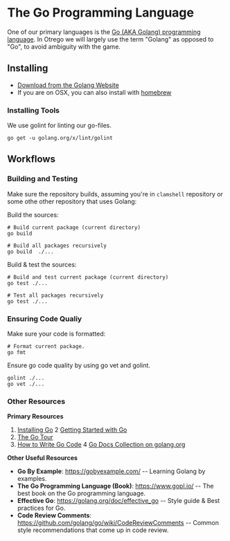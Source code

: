 # The Go Programming Language

One of our primary languages is the
[Go (AKA Golang) programming language](https://golang.org/). In Otrego we will
largely use the term "Golang" as opposed to "Go", to avoid ambiguity with the
game.

## Installing

*   [Download from the Golang Website](https://golang.org/dl/)
*   If you are on OSX, you can also install with [homebrew](https://brew.sh/)

### Installing Tools

We use golint for linting our go-files.

```shell
go get -u golang.org/x/lint/golint
```

## Workflows

### Building and Testing

Make sure the repository builds, assuming you're in `clamshell` repository or
some othe other repository that uses Golang:

Build the sources:

```shell
# Build current package (current directory)
go build

# Build all packages recursively
go build  ./...
```

Build & test the sources:

```shell
# Build and test current package (current directory)
go test ./...

# Test all packages recursively
go test ./...
```

### Ensuring Code Qualiy

Make sure your code is formatted:

```shell
# Format current package.
go fmt
```

Ensure go code quality by using go vet and golint.

```shell
golint ./...
go vet ./...
```

### Other Resources

**Primary Resources**

1.  [Installing Go](https://golang.org/doc/install)
2   [Getting Started with Go](https://golang.org/doc/tutorial/getting-started)
2.  [The Go Tour](https://tour.golang.org/welcome/1)
3.  [How to Write Go Code](https://golang.org/doc/code.html)
4   [Go Docs Collection on golang.org](https://golang.org/doc/)

**Other Useful Resources**

*   **Go By Example**: https://gobyexample.com/ -- Learning Golang by examples.
*   **The Go Programming Language (Book)**: https://www.gopl.io/ -- The best
    book on the Go programming language.
*   **Effective Go**: https://golang.org/doc/effective_go -- Style guide & Best
    practices for Go.
*   **Code Review Comments**:
    https://github.com/golang/go/wiki/CodeReviewComments -- Common style
    recommendations that come up in code review.

